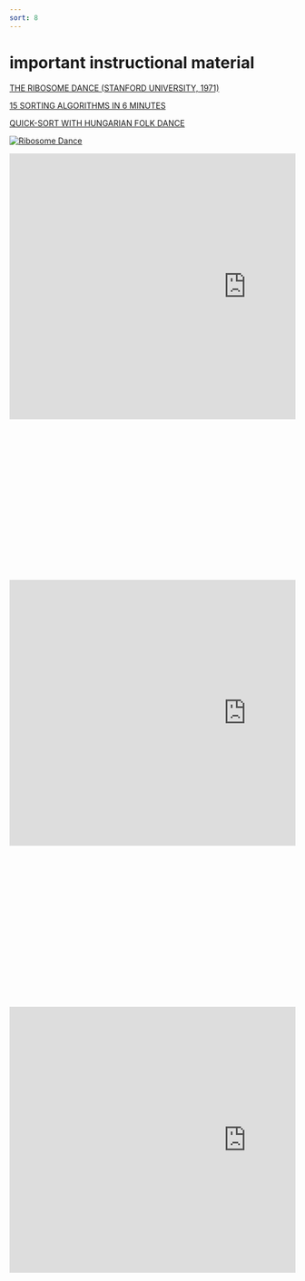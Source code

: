 ```yaml
---
sort: 8
---
```

# important instructional material

<a href="https://www.youtube.com/watch?v=WTRmvnlNVw4">THE RIBOSOME DANCE (STANFORD UNIVERSITY, 1971)</a>

<a href="https://www.youtube.com/watch?v=kPRA0W1kECg&t=3s">15 SORTING ALGORITHMS IN 6 MINUTES</a>

<a href="https://www.youtube.com/watch?v=ywWBy6J5gz8">QUICK-SORT WITH HUNGARIAN FOLK DANCE</a>


[![Ribosome Dance](http://img.youtube.com/vi/WTRmvnlNVw4/0.jpg)](http://www.youtube.com/watch?v=WTRmvnlNVw4 "Ribosome Dance")







<div style="position: relative; padding-bottom: 56.25%; height: 0; overflow: hidden; max-width: 100%; height: auto;">
<iframe width="833" height="469" src="https://www.youtube.com/watch?v=WTRmvnlNVw4" title="YouTube video player" frameborder="0" allow="accelerometer; autoplay; clipboard-write; encrypted-media; gyroscope; picture-in-picture" allowfullscreen></iframe>
</div>
<div style="position: relative; padding-bottom: 56.25%; height: 0; overflow: hidden; max-width: 100%; height: auto;">
<iframe width="833" height="469" src="https://www.youtube.com/watch?v=kPRA0W1kECg&t=3s" frameborder="0" allow="accelerometer; autoplay; clipboard-write; encrypted-media; gyroscope; picture-in-picture" allowfullscreen></iframe>
</div>
<div style="position: relative; padding-bottom: 56.25%; height: 0; overflow: hidden; max-width: 100%; height: auto;">
<iframe width="833" height="469" src="https://www.youtube.com/watch?v=ywWBy6J5gz8" title="YouTube video player" frameborder="0" allow="accelerometer; autoplay; clipboard-write; encrypted-media; gyroscope; picture-in-picture" allowfullscreen></iframe>
</div>
